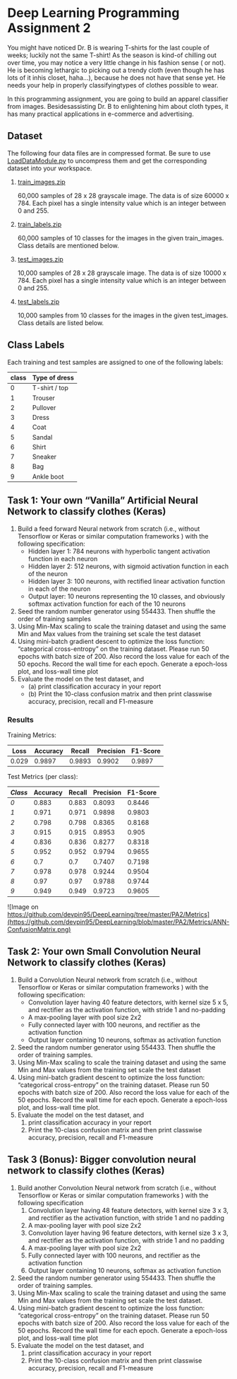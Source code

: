 # Deep Learning Programming Assignment 2
You might have noticed Dr. B is wearing T-shirts for the last couple of weeks; luckily not the same T-shirt! As the season is kind-of chilling out over time, you may notice a very little change in his fashion sense ( or not). He is becoming lethargic to picking out a trendy cloth (even though he has lots of it inhis closet, haha...), because he does not have that sense yet. He needs your help in properly classifyingtypes of clothes possible to wear.

In this  programming  assignment,  you are going  to build  an apparel  classifier  from images. Besidesassisting Dr. B to enlightening him about cloth types, it has many practical applications in e-commerce and advertising.

## Dataset
The following four data files are in compressed format. Be sure to use [LoadDataModule.py](https://github.com/devpin95/DeepLearning/blob/master/PA2/LoadDataModule.py)  to uncompress them and get the corresponding dataset into your workspace.

1. [train_images.zip](https://github.com/devpin95/DeepLearning/blob/master/PA2/train_images.zip)

    60,000 samples of 28 x 28 grayscale image. The data is of size 60000 x 784. Each pixel has a single intensity value which is an integer between 0 and 255.
   
2. [train_labels.zip](https://github.com/devpin95/DeepLearning/blob/master/PA2/train_labels.zip)

    60,000 samples of 10 classes for the images in the given train_images. Class details are mentioned below.
    
3. [test_images.zip](https://github.com/devpin95/DeepLearning/blob/master/PA2/test_images.zip)
    
    10,000 samples of 28 x 28 grayscale image. The data is of size 10000 x 784. Each pixel has a single intensity value which is an integer between 0 and 255.
    
4. [test_labels.zip](https://github.com/devpin95/DeepLearning/blob/master/PA2/test_labels.zip)

    10,000 samples from 10 classes for the images in the given test_images. Class details are listed below.

## Class Labels

Each training and test samples are assigned to one of the following labels:

| class | Type of dress |
| ----- | ------------- |
| 0     | T-shirt / top |
| 1     | Trouser       |
| 2     | Pullover      |
| 3     | Dress         |
| 4     | Coat          |
| 5     | Sandal        |
| 6     | Shirt         |
| 7     | Sneaker       |
| 8     | Bag           |
| 9     | Ankle boot    |


## Task 1: Your own “Vanilla” Artificial Neural Network to classify clothes (Keras)
1. Build a feed forward Neural network from scratch (i.e., without Tensorflow or Keras or similar computation frameworks ) with the following specification:
    - Hidden layer 1: 784 neurons with hyperbolic tangent activation function in each neuron
    - Hidden layer 2: 512 neurons, with sigmoid activation function in each of the neuron
    - Hidden layer 3: 100 neurons, with rectified linear activation function in each of the neuron
    - Output layer: 10 neurons representing the 10 classes, and obviously softmax activation function for each of the 10 neurons
2. Seed the random number generator using 554433. Then shuffle the order of training samples
3. Using Min-Max scaling to scale the training dataset and using the same Min and Max values from the training set scale the test dataset
4. Using mini-batch gradient descent to optimize the loss function: “categorical cross-entropy” on the training  dataset. Please run 50 epochs with batch size of 200. Also record the loss value for each of the 50 epochs. Record the wall time for each epoch. Generate a epoch-loss plot, and loss-wall time plot
5. Evaluate the model on the test dataset, and
    * (a) print classification accuracy in your report
    * (b) Print the 10-class confusion matrix and then print classwise accuracy, precision, recall and F1-measure

### Results
Training Metrics:

| Loss | Accuracy | Recall | Precision | F1-Score |
| --- | --- | --- | --- | --- |
| 0.029 | 0.9897 | 0.9893 | 0.9902 | 0.9897 |

Test Metrics (per class):

| *Class* | Accuracy | Recall | Precision | F1-Score |
| --- | --- | --- | --- | --- |
| *0* | 0.883 | 0.883 | 0.8093 | 0.8446 |
| *1* | 0.971 | 0.971 | 0.9898 | 0.9803 |
| *2* | 0.798 | 0.798 | 0.8365 | 0.8168 |
| *3* | 0.915 | 0.915 | 0.8953 | 0.905 |
| *4* | 0.836 | 0.836 | 0.8277 | 0.8318 |
| *5* | 0.952 | 0.952 | 0.9794 | 0.9655 |
| *6* | 0.7 | 0.7	| 0.7407 | 0.7198 |
| *7* | 0.978 | 0.978 | 0.9244 | 0.9504 |
| *8* | 0.97 | 0.97 | 0.9788 | 0.9744 |
| *9* | 0.949 | 0.949 | 0.9723 | 0.9605 |

![Image on https://github.com/devpin95/DeepLearning/tree/master/PA2/Metrics](https://github.com/devpin95/DeepLearning/blob/master/PA2/Metrics/ANN-ConfusionMatrix.png)


## Task 2: Your own Small Convolution Neural Network to classify clothes (Keras)
1. Build a Convolution Neural network from scratch (i.e., without Tensorflow or Keras or similar computation frameworks ) with the following specification:
    - Convolution layer having 40 feature detectors, with kernel size 5 x 5, and rectifier as the activation function, with stride 1 and no-padding
    - A max-pooling layer with pool size 2x2
    - Fully connected layer with 100 neurons, and rectifier as the activation function
    - Output layer containing 10 neurons, softmax as activation function
2. Seed the random number generator using 554433. Then shuffle the order of training samples.
3. Using Min-Max scaling to scale the training dataset and using the same Min and Max values from the training set scale the test dataset
4. Using mini-batch gradient descent to optimize the loss function: “categorical cross-entropy” on the training  dataset. Please run 50 epochs with batch size of 200. Also record the loss value for each of the 50 epochs. Record the wall time for each epoch. Generate a epoch-loss plot, and loss-wall time plot.
5. Evaluate the model on the test dataset, and
    1. print classification accuracy in your report
    2. Print the 10-class confusion matrix and then print classwise accuracy, precision, recall and F1-measure

## Task 3 (Bonus): Bigger convolution neural network to classify clothes (Keras)
1. Build another Convolution Neural network from scratch (i.e., without Tensorflow or Keras or similar computation frameworks ) with the following specification
    1. Convolution layer having 48 feature detectors, with kernel size 3 x 3, and rectifier as the activation function, with stride 1 and no padding
    2. A max-pooling layer with pool size 2x2
    3. Convolution layer having 96 feature detectors, with kernel size 3 x 3, and rectifier as the activation function, with stride 1 and no padding
    4. A max-pooling layer with pool size 2x2
    5. Fully connected layer with 100 neurons, and rectifier as the activation function
    6. Output layer containing 10 neurons, softmax as activation function
2. Seed the random number generator using 554433. Then shuffle the order of training samples.
3. Using Min-Max scaling to scale the training dataset and using the same Min and Max values from the training set scale the test dataset.
4. Using mini-batch gradient descent to optimize the loss function: “categorical cross-entropy” on the training  dataset. Please run 50 epochs with batch size of 200. Also record the loss value for each of the 50 epochs. Record the wall time for each epoch. Generate a epoch-loss plot, and loss-wall time plot
5. Evaluate the model on the test dataset, and
    1. print classification accuracy in your report
    2. Print the 10-class confusion matrix and then print classwise accuracy, precision, recall and F1-measure
